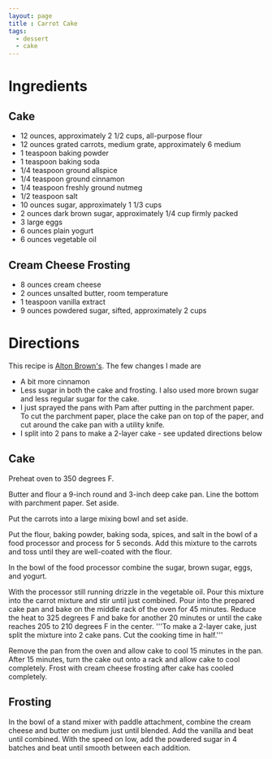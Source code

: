 ```yaml
---
layout: page
title : Carrot Cake
tags: 
  - dessert
  - cake
---
```


# Ingredients

## Cake

* 12 ounces, approximately 2 1/2 cups, all-purpose flour
* 12 ounces grated carrots, medium grate, approximately 6 medium
* 1 teaspoon baking powder
* 1 teaspoon baking soda
* 1/4 teaspoon ground allspice
* 1/4 teaspoon ground cinnamon
* 1/4 teaspoon freshly ground nutmeg
* 1/2 teaspoon salt
* 10 ounces sugar, approximately 1 1/3 cups
* 2 ounces dark brown sugar, approximately 1/4 cup firmly packed
* 3 large eggs
* 6 ounces plain yogurt
* 6 ounces vegetable oil

## Cream Cheese Frosting

* 8 ounces cream cheese
* 2 ounces unsalted butter, room temperature
* 1 teaspoon vanilla extract
* 9 ounces powdered sugar, sifted, approximately 2 cups

# Directions

This recipe is [Alton Brown's](http://www.foodnetwork.com/recipes/alton-brown/carrot-cake-recipe/index.html). The few changes I made are

* A bit more cinnamon
* Less sugar in both the cake and frosting. I also used more brown sugar and less regular sugar for the cake.
* I just sprayed the pans with Pam after putting in the parchment paper. To cut the parchment paper, place the cake pan on top of the paper, and cut around the cake pan with a utility knife.
* I split into 2 pans to make a 2-layer cake - see updated directions below

## Cake

Preheat oven to 350 degrees F.

Butter and flour a 9-inch round and 3-inch deep cake pan. Line the bottom with parchment paper. Set aside.

Put the carrots into a large mixing bowl and set aside.

Put the flour, baking powder, baking soda, spices, and salt in the bowl of a food processor and process for 5 seconds. Add this mixture to the carrots and toss until they are well-coated with the flour.

In the bowl of the food processor combine the sugar, brown sugar, eggs, and yogurt.

With the processor still running drizzle in the vegetable oil. Pour this mixture into the carrot mixture and stir until just combined. Pour into the prepared cake pan and bake on the middle rack of the oven for 45 minutes. Reduce the heat to 325 degrees F and bake for another 20 minutes or until the cake reaches 205 to 210 degrees F in the center. '''To make a 2-layer cake, just split the mixture into 2 cake pans. Cut the cooking time in half.'''

Remove the pan from the oven and allow cake to cool 15 minutes in the pan. After 15 minutes, turn the cake out onto a rack and allow cake to cool completely. Frost with cream cheese frosting after cake has cooled completely.

## Frosting

In the bowl of a stand mixer with paddle attachment, combine the cream cheese and butter on medium just until blended. Add the vanilla and beat until combined. With the speed on low, add the powdered sugar in 4 batches and beat until smooth between each addition.
